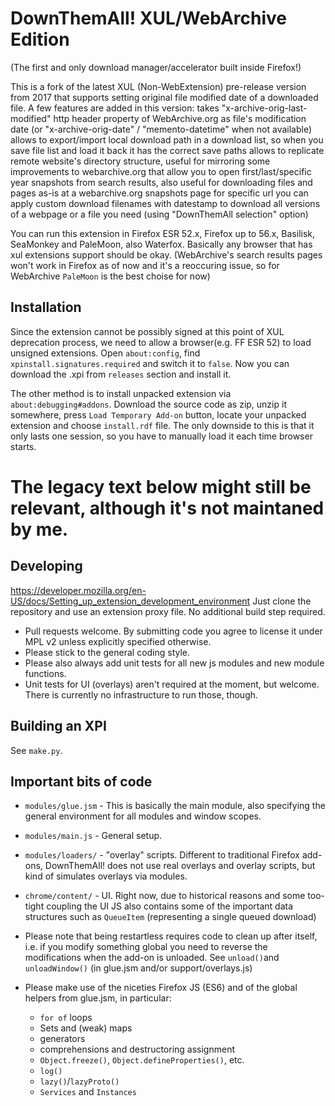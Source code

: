 DownThemAll! XUL/WebArchive Edition
==================
(The first and only download manager/accelerator built inside Firefox!)

This is a fork of the latest XUL (Non-WebExtension) pre-release version from 2017 that supports setting original file modified date of a downloaded file. A few features are added in this version:
	takes "x-archive-orig-last-modified" http header property of WebArchive.org as file's modification date (or "x-archive-orig-date" / "memento-datetime" when not available)
	allows to export/import local download path in a download list, so when you save file list and load it back it has the correct save paths
	allows to replicate remote website's directory structure, useful for mirroring
	some improvements to webarchive.org that allow you to open first/last/specific year snapshots from search results, also useful for downloading files and pages as-is
	at a webarchive.org snapshots page for specific url you can apply custom download filenames with datestamp to download all versions of a webpage or a file you need (using "DownThemAll selection" option)


You can run this extension in Firefox ESR 52.x, Firefox up to 56.x, Basilisk, SeaMonkey and PaleMoon, also Waterfox. Basically any browser that has xul extensions support should be okay.
(WebArchive's search results pages won't work in Firefox as of now and it's a reoccuring issue, so for WebArchive `PaleMoon` is the best choise for now)

Installation
-------------------
Since the extension cannot be possibly signed at this point of XUL deprecation process, we need to allow a browser(e.g. FF ESR 52) to load unsigned extensions.
Open `about:config`, find `xpinstall.signatures.required` and switch it to `false`. Now you can download the .xpi from `releases` section and install it.

The other method is to install unpacked extension via `about:debugging#addons`. Download the source code as zip, unzip it somewhere, press `Load Temporary Add-on` button, locate your unpacked extension and choose `install.rdf` file.
The only downside to this is that it only lasts one session, so you have to manually load it each time browser starts.

The legacy text below might still be relevant, although it's not maintaned by me.
==================

Developing
-------------------

https://developer.mozilla.org/en-US/docs/Setting_up_extension_development_environment
Just clone the repository and use an extension proxy file. No additional build step required.

- Pull requests welcome. By submitting code you agree to license it under MPL v2 unless explicitly specified otherwise. 
- Please stick to the general coding style.
- Please also always add unit tests for all new js modules and new module functions.
- Unit tests for UI (overlays) aren't required at the moment, but welcome. There is currently no infrastructure to run those, though.

Building an XPI
-------------------

See `make.py`.

Important bits of code
-------------------

- `modules/glue.jsm` - This is basically the main module, also specifying the general environment for all modules and window scopes.
- `modules/main.js` - General setup.
- `modules/loaders/` - "overlay" scripts. Different to traditional Firefox add-ons, DownThemAll! does not use real overlays and overlay scripts, but kind of simulates overlays via modules.
- `chrome/content/` - UI. Right now, due to historical reasons and some too-tight coupling the UI JS also contains some of the important data structures such as `QueueItem` (representing a single queued download)

- Please note that being restartless requires code to clean up after itself, i.e. if you modify something global you need to reverse the modifications when the add-on is unloaded. See `unload()`and `unloadWindow()` (in glue.jsm and/or support/overlays.js)
- Please make use of the niceties Firefox JS (ES6) and of the global helpers from glue.jsm, in particular:
  - `for of` loops
  - Sets and (weak) maps
  - generators
  - comprehensions and destructoring assignment
  - `Object.freeze()`, `Object.defineProperties()`, etc.
  - `log()`
  - `lazy()`/`lazyProto()`
  - `Services` and `Instances`
